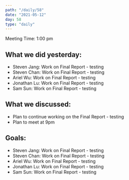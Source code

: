 ```yaml
---
path: "/daily/58"
date: "2021-05-12"
day: 58
type: "daily"
---
```


<!-- Output copied to clipboard! -->


Meeting Time: 1:00 pm


## What we did yesterday:



*   Steven Jang: Work on Final Report - testing
*   Steven Chan: Work on Final Report - testing
*   Ariel Wu: Work on Final Report - testing
*   Jonathan Lu: Work on Final Report - testing
*   Sam Sun: Work on Final Report - testing


## What we discussed:



*   Plan to continue working on the Final Report - testing
*   Plan to meet at 9pm


## Goals:



*   Steven Jang: Work on Final Report - testing
*   Steven Chan: Work on Final Report - testing
*   Ariel Wu: Work on Final Report - testing
*   Jonathan Lu: Work on Final Report - testing
*   Sam Sun: Work on Final Report - testing